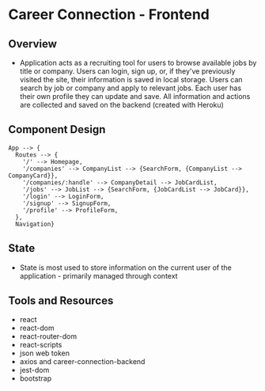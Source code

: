 # Career Connection - Frontend

## Overview
- Application acts as a recruiting tool for users to browse available jobs by title or company. Users can login, sign up, or, if they've previously visited the site, their information is saved in local storage. Users can search by job or company and apply to relevant jobs. Each user has their own profile they can update and save. All information and actions are collected and saved on the backend (created with Heroku)

## Component Design
```
App --> {
  Routes --> {
    '/' --> Homepage, 
    '/companies' --> CompanyList --> {SearchForm, {CompanyList --> CompanyCard}},
    '/companies/:handle' --> CompanyDetail --> JobCardList, 
    '/jobs' --> JobList --> {SearchForm, {JobCardList --> JobCard}},
    '/login' --> LoginForm,
    '/signup' --> SignupForm,
    '/profile' --> ProfileForm,
  },
  Navigation}
```

## State
- State is most used to store information on the current user of the application - primarily managed through context

## Tools and Resources
- react
- react-dom
- react-router-dom
- react-scripts
- json web token
- axios and career-connection-backend
- jest-dom
- bootstrap

